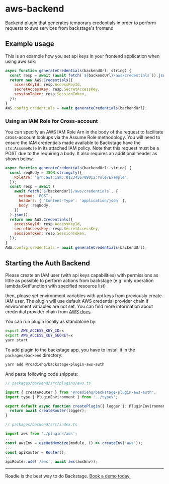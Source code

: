 # aws-backend

Backend plugin that generates temporary credentials in order to perform requests to aws services from backstage's frontend

## Example usage

This is an example how you set api keys in your frontend application when using aws sdk:

```js
async function generateCredentials(backendUrl: string) {
  const resp = await (await fetch(`${backendUrl}/aws/credentials`)).json();
  return new AWS.Credentials({
    accessKeyId: resp.AccessKeyId,
    secretAccessKey: resp.SecretAccessKey,
    sessionToken: resp.SessionToken,
  });
}
AWS.config.credentials = await generateCredentials(backendUrl);
```

### Using an IAM Role for Cross-account

You can specify an AWS IAM Role Arn in the body of the request to facilitate cross-account lookups via the Assume Role methodology. You will need to ensure the IAM credentials made available to Backstage have the `sts:AssumeRole` in its attached IAM policy. Note that this request must be a POST due to the requiring a body. It also requires an additional header as shown below.

```js
async function generateCredentials(backendUrl: string) {
  const reqBody = JSON.stringify({
    RoleArn: 'arn:aws:iam::0123456789012:role/Example',
  });
  const resp = await (
    await fetch(`${backendUrl}/aws/credentials`, {
      method: 'POST',
      headers: { 'Content-Type': 'application/json' },
      body: reqBody,
    })
  ).json();
  return new AWS.Credentials({
    accessKeyId: resp.AccessKeyId,
    secretAccessKey: resp.SecretAccessKey,
    sessionToken: resp.SessionToken,
  });
}
AWS.config.credentials = await generateCredentials(backendUrl);
```

## Starting the Auth Backend

Please create an IAM user (with api keys capabilities) with permissions as little as possible to perform actions from backstage (e.g. only operation lambda:GetFunction with specified resource list)

then, please set environment variables with api keys from previously create IAM user. The plugin will use default AWS credential provider chain if environment variables are not set. You can find more information about credential provider chain from [AWS docs](https://docs.aws.amazon.com/sdk-for-javascript/v2/developer-guide/setting-credentials-node.html).

You can run plugin locally as standalone by:

```bash
export AWS_ACCESS_KEY_ID=x
export AWS_ACCESS_KEY_SECRET=x
yarn start
```

To add plugin to the backstage app, you have to install it in the `packages/backend` directory:

```bash
yarn add @roadiehq/backstage-plugin-aws-auth
```

And paste following code snippets:

```js
// packages/backend/src/plugins/aws.ts

import { createRouter } from '@roadiehq/backstage-plugin-aws-auth';
import type { PluginEnvironment } from '../types';

export default async function createPlugin({ logger }: PluginEnvironment) {
  return await createRouter(logger);
}
```

```js
// packages/backend/src/index.ts

import aws from './plugins/aws';
...
const awsEnv = useHotMemoize(module, () => createEnv('aws'));
...
const apiRouter = Router();
...
apiRouter.use('/aws', await aws(awsEnv));
```

---

Roadie is the best way to do Backstage. [Book a demo today.](https://roadie.io/request-demo/)
